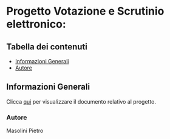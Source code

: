 
# Progetto Votazione e Scrutinio elettronico:

## Tabella dei contenuti
* [Informazioni Generali](#informazioni-generali)
* [Autore](#autore)

## Informazioni Generali
Clicca [qui](https://drive.google.com/file/d/1m52mn5Ajq-Y7v6A3fqlicfRHQ2XnBWcW/view?usp=sharing) per visualizzare il documento relativo al progetto.

### Autore
Masolini Pietro

